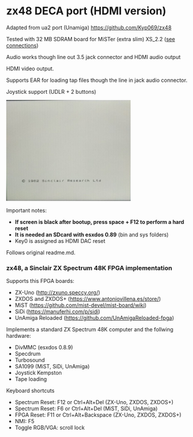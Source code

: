 # zx48 DECA port (HDMI version)

Adapted from ua2 port (Unamiga) https://github.com/Kyp069/zx48   

Tested with 32 MB SDRAM board for MiSTer (extra slim) XS_2.2 ([see connections](https://github.com/SoCFPGA-learning/DECA/tree/main/Projects/sdram_mister_deca))

Audio works though line out 3.5 jack connector and HDMI audio output

HDMI video output.

Supports EAR for loading tap files though the line in jack audio connector.

Joystick support (UDLR + 2 buttons)

![screen](screen.png)



Important notes:

* **If screen is black after bootup, press space + F12 to perform a hard reset**
* **It is needed an SDcard with esxdos 0.89** (bin and sys folders)
* Key0 is assigned as HDMI DAC reset




Follows original readme.md.


<h3>zx48, a Sinclair ZX Spectrum 48K FPGA implementation</h3>
<p>Supports this FPGA boards:</p>
<ul>
<li>ZX-Uno (<a href="http://zxuno.speccy.org/">http://zxuno.speccy.org/</a>)</li>
<li>ZXDOS and ZXDOS+ (<a href="https://www.antoniovillena.es/store/">https://www.antoniovillena.es/store/</a>)</li>
<li>MiST (<a href="https://github.com/mist-devel/mist-board/wiki)">https://github.com/mist-devel/mist-board/wiki</a>)</li>
<li>SiDi (<a href="https://manuferhi.com/p/sidi">https://manuferhi.com/p/sidi</a>)</li>
<li>UnAmiga Reloaded (<a href="https://github.com/UnAmigaReloaded-fpga)">https://github.com/UnAmigaReloaded-fpga</a>)</li>
</ul>
<p>Implements a standard ZX Spectrum 48K computer and the follwing hardware:</p>
<ul>
<li>DivMMC (esxdos 0.8.9)</li>
<li>Specdrum</li>
<li>Turbosound</li>
<li>SA1099 (MiST, SiDi, UnAmiga)</li>
<li>Joystick Kempston</li>
<li>Tape loading</li>
</ul>
<p>Keyboard shortcuts</p>
<ul>
<li>Spectrum Reset: F12 or Ctrl+Alt+Del (ZX-Uno, ZXDOS, ZXDOS+)</li>
<li>Spectrum Reset: F6 or Ctrl+Alt+Del (MiST, SiDi, UnAmiga)</li>
<li>FPGA Reset: F11 or Ctrl+Alt+Backspace (ZX-Uno, ZXDOS, ZXDOS+)</li>
<li>NMI: F5</li>
<li>Toggle RGB/VGA: scroll lock</li>
</ul>
<p>

